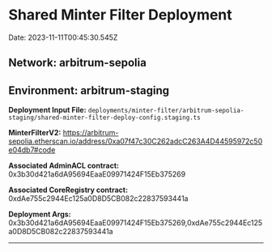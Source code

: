 
# Shared Minter Filter Deployment

Date: 2023-11-11T00:45:30.545Z

## **Network:** arbitrum-sepolia

## **Environment:** arbitrum-staging

**Deployment Input File:** `deployments/minter-filter/arbitrum-sepolia-staging/shared-minter-filter-deploy-config.staging.ts`

**MinterFilterV2:** https://arbitrum-sepolia.etherscan.io/address/0xa07f47c30C262adcC263A4D44595972c50e04db7#code

**Associated AdminACL contract:** 0x3b30d421a6dA95694EaaE09971424F15Eb375269

**Associated CoreRegistry contract:** 0xdAe755c2944Ec125a0D8D5CB082c22837593441a

**Deployment Args:** 0x3b30d421a6dA95694EaaE09971424F15Eb375269,0xdAe755c2944Ec125a0D8D5CB082c22837593441a

---

